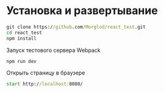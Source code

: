 # Установка и развертывание
```cmd
git clone https://github.com/Morglod/react_test.git
cd react_test
npm install
```
Запуск тестового сервера Webpack
```cmd
npm run dev
```
Открыть страницу в браузере
```cmd
start http://localhost:8080/
```
